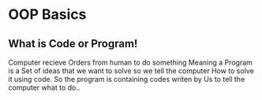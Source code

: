# OOP Basics
## What is Code or Program! 
Computer recieve Orders from human to do something Meaning a Program is a Set of ideas that we want to solve so we tell the computer How to solve it using code.
So the program is containing codes writen by Us to tell the computer what to do..
